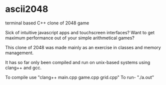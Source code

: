 # ascii2048
terminal based C++ clone of 2048 game

Sick of intuitive javascript apps and touchscreen interfaces?
Want to get maximum performance out of your simple arithmetical games?

This clone of 2048 was made mainly as an exercise in classes and
memory management.

It has so far only been compiled and run on unix-based systems
using clang++ and gcc. 

To compile use "clang++ main.cpp game.cpp grid.cpp"
To run- "./a.out"
